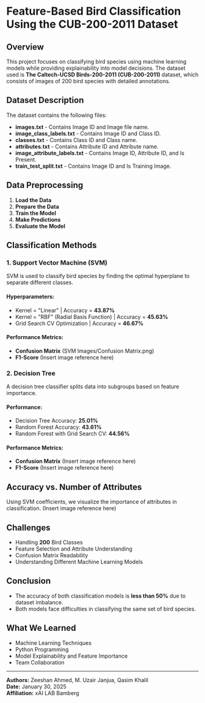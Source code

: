 # Feature-Based Bird Classification Using the CUB-200-2011 Dataset

## Overview
This project focuses on classifying bird species using machine learning models while providing explainability into model decisions. The dataset used is **The Caltech-UCSD Birds-200-2011 (CUB-200-2011)** dataset, which consists of images of 200 bird species with detailed annotations.

## Dataset Description
The dataset contains the following files:

- **images.txt** - Contains Image ID and Image file name.
- **image_class_labels.txt** - Contains Image ID and Class ID.
- **classes.txt** - Contains Class ID and Class name.
- **attributes.txt** - Contains Attribute ID and Attribute name.
- **image_attribute_labels.txt** - Contains Image ID, Attribute ID, and Is Present.
- **train_test_split.txt** - Contains Image ID and Is Training Image.

## Data Preprocessing
1. **Load the Data**
2. **Prepare the Data**
3. **Train the Model**
4. **Make Predictions**
5. **Evaluate the Model**

## Classification Methods
### 1. Support Vector Machine (SVM)
SVM is used to classify bird species by finding the optimal hyperplane to separate different classes.

#### Hyperparameters:
- Kernel = "Linear" | Accuracy = **43.87%**
- Kernel = "RBF" (Radial Basis Function) | Accuracy = **45.63%**
- Grid Search CV Optimization | Accuracy = **46.67%**

#### Performance Metrics:
- **Confusion Matrix** (SVM Images/Confusion Matrix.png)
- **F1-Score** (Insert image reference here)

### 2. Decision Tree
A decision tree classifier splits data into subgroups based on feature importance.

#### Performance:
- Decision Tree Accuracy: **25.01%**
- Random Forest Accuracy: **43.61%**
- Random Forest with Grid Search CV: **44.56%**

#### Performance Metrics:
- **Confusion Matrix** (Insert image reference here)
- **F1-Score** (Insert image reference here)

## Accuracy vs. Number of Attributes
Using SVM coefficients, we visualize the importance of attributes in classification. (Insert image reference here)

## Challenges
- Handling **200** Bird Classes
- Feature Selection and Attribute Understanding
- Confusion Matrix Readability
- Understanding Different Machine Learning Models

## Conclusion
- The accuracy of both classification models is **less than 50%** due to dataset imbalance.
- Both models face difficulties in classifying the same set of bird species.

## What We Learned
- Machine Learning Techniques
- Python Programming
- Model Explainability and Feature Importance
- Team Collaboration

---
**Authors:** Zeeshan Ahmed, M. Uzair Janjua, Qasim Khalil  
**Date:** January 30, 2025  
**Affiliation:** xAI LAB Bamberg

